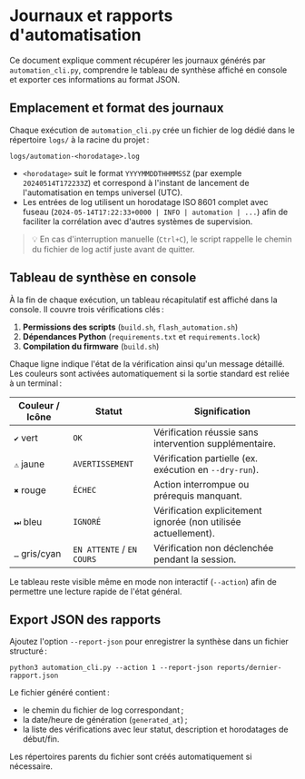 # Journaux et rapports d'automatisation

Ce document explique comment récupérer les journaux générés par `automation_cli.py`,
comprendre le tableau de synthèse affiché en console et exporter ces informations
au format JSON.

## Emplacement et format des journaux

Chaque exécution de `automation_cli.py` crée un fichier de log dédié dans le
répertoire `logs/` à la racine du projet :

```
logs/automation-<horodatage>.log
```

* `<horodatage>` suit le format `YYYYMMDDTHHMMSSZ` (par exemple
  `20240514T172233Z`) et correspond à l'instant de lancement de l'automatisation
  en temps universel (UTC).
* Les entrées de log utilisent un horodatage ISO 8601 complet avec fuseau
  (`2024-05-14T17:22:33+0000 | INFO | automation | ...`) afin de faciliter la
  corrélation avec d'autres systèmes de supervision.

> 💡 En cas d'interruption manuelle (`Ctrl+C`), le script rappelle le chemin du
> fichier de log actif juste avant de quitter.

## Tableau de synthèse en console

À la fin de chaque exécution, un tableau récapitulatif est affiché dans la
console. Il couvre trois vérifications clés :

1. **Permissions des scripts** (`build.sh`, `flash_automation.sh`)
2. **Dépendances Python** (`requirements.txt` et `requirements.lock`)
3. **Compilation du firmware** (`build.sh`)

Chaque ligne indique l'état de la vérification ainsi qu'un message détaillé.
Les couleurs sont activées automatiquement si la sortie standard est reliée à un
terminal :

| Couleur / Icône | Statut           | Signification                                                |
|-----------------|------------------|--------------------------------------------------------------|
| `✔` vert        | `OK`             | Vérification réussie sans intervention supplémentaire.       |
| `⚠` jaune       | `AVERTISSEMENT`  | Vérification partielle (ex. exécution en `--dry-run`).       |
| `✖` rouge       | `ÉCHEC`          | Action interrompue ou prérequis manquant.                    |
| `⏭` bleu        | `IGNORÉ`         | Vérification explicitement ignorée (non utilisée actuellement). |
| `…` gris/cyan   | `EN ATTENTE` / `EN COURS` | Vérification non déclenchée pendant la session.    |

Le tableau reste visible même en mode non interactif (`--action`) afin de
permettre une lecture rapide de l'état général.

## Export JSON des rapports

Ajoutez l'option `--report-json` pour enregistrer la synthèse dans un fichier
structuré :

```
python3 automation_cli.py --action 1 --report-json reports/dernier-rapport.json
```

Le fichier généré contient :

- le chemin du fichier de log correspondant ;
- la date/heure de génération (`generated_at`) ;
- la liste des vérifications avec leur statut, description et horodatages de
  début/fin.

Les répertoires parents du fichier sont créés automatiquement si nécessaire.
